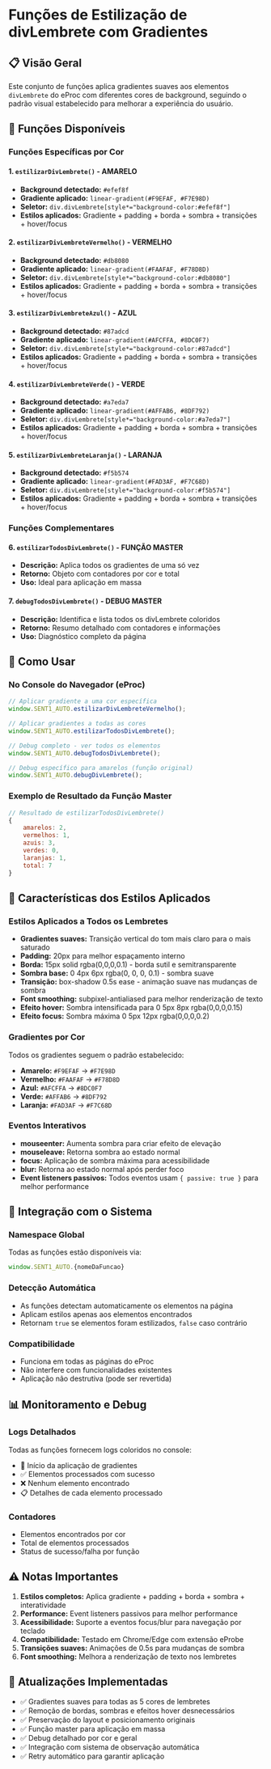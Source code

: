 # Funções de Estilização de divLembrete com Gradientes

## 📋 Visão Geral

Este conjunto de funções aplica gradientes suaves aos elementos `divLembrete` do eProc com diferentes cores de background, seguindo o padrão visual estabelecido para melhorar a experiência do usuário.

## 🎨 Funções Disponíveis

### Funções Específicas por Cor

#### 1. `estilizarDivLembrete()` - AMARELO

-   **Background detectado:** `#efef8f`
-   **Gradiente aplicado:** `linear-gradient(#F9EFAF, #F7E98D)`
-   **Seletor:** `div.divLembrete[style*="background-color:#efef8f"]`
-   **Estilos aplicados:** Gradiente + padding + borda + sombra + transições + hover/focus

#### 2. `estilizarDivLembreteVermelho()` - VERMELHO

-   **Background detectado:** `#db8080`
-   **Gradiente aplicado:** `linear-gradient(#FAAFAF, #F78D8D)`
-   **Seletor:** `div.divLembrete[style*="background-color:#db8080"]`
-   **Estilos aplicados:** Gradiente + padding + borda + sombra + transições + hover/focus

#### 3. `estilizarDivLembreteAzul()` - AZUL

-   **Background detectado:** `#87adcd`
-   **Gradiente aplicado:** `linear-gradient(#AFCFFA, #8DC0F7)`
-   **Seletor:** `div.divLembrete[style*="background-color:#87adcd"]`
-   **Estilos aplicados:** Gradiente + padding + borda + sombra + transições + hover/focus

#### 4. `estilizarDivLembreteVerde()` - VERDE

-   **Background detectado:** `#a7eda7`
-   **Gradiente aplicado:** `linear-gradient(#AFFAB6, #8DF792)`
-   **Seletor:** `div.divLembrete[style*="background-color:#a7eda7"]`
-   **Estilos aplicados:** Gradiente + padding + borda + sombra + transições + hover/focus

#### 5. `estilizarDivLembreteLaranja()` - LARANJA

-   **Background detectado:** `#f5b574`
-   **Gradiente aplicado:** `linear-gradient(#FAD3AF, #F7C68D)`
-   **Seletor:** `div.divLembrete[style*="background-color:#f5b574"]`
-   **Estilos aplicados:** Gradiente + padding + borda + sombra + transições + hover/focus

### Funções Complementares

#### 6. `estilizarTodosDivLembrete()` - FUNÇÃO MASTER

-   **Descrição:** Aplica todos os gradientes de uma só vez
-   **Retorno:** Objeto com contadores por cor e total
-   **Uso:** Ideal para aplicação em massa

#### 7. `debugTodosDivLembrete()` - DEBUG MASTER

-   **Descrição:** Identifica e lista todos os divLembrete coloridos
-   **Retorno:** Resumo detalhado com contadores e informações
-   **Uso:** Diagnóstico completo da página

## 🚀 Como Usar

### No Console do Navegador (eProc)

```javascript
// Aplicar gradiente a uma cor específica
window.SENT1_AUTO.estilizarDivLembreteVermelho();

// Aplicar gradientes a todas as cores
window.SENT1_AUTO.estilizarTodosDivLembrete();

// Debug completo - ver todos os elementos
window.SENT1_AUTO.debugTodosDivLembrete();

// Debug específico para amarelos (função original)
window.SENT1_AUTO.debugDivLembrete();
```

### Exemplo de Resultado da Função Master

```javascript
// Resultado de estilizarTodosDivLembrete()
{
    amarelos: 2,
    vermelhos: 1,
    azuis: 3,
    verdes: 0,
    laranjas: 1,
    total: 7
}
```

## 🎯 Características dos Estilos Aplicados

### Estilos Aplicados a Todos os Lembretes

-   **Gradientes suaves:** Transição vertical do tom mais claro para o mais saturado
-   **Padding:** 20px para melhor espaçamento interno
-   **Borda:** 15px solid rgba(0,0,0,0.1) - borda sutil e semitransparente
-   **Sombra base:** 0 4px 6px rgba(0, 0, 0, 0.1) - sombra suave
-   **Transição:** box-shadow 0.5s ease - animação suave nas mudanças de sombra
-   **Font smoothing:** subpixel-antialiased para melhor renderização de texto
-   **Efeito hover:** Sombra intensificada para 0 5px 8px rgba(0,0,0,0.15)
-   **Efeito focus:** Sombra máxima 0 5px 12px rgba(0,0,0,0.2)

### Gradientes por Cor

Todos os gradientes seguem o padrão estabelecido:

-   **Amarelo:** `#F9EFAF` → `#F7E98D`
-   **Vermelho:** `#FAAFAF` → `#F78D8D`
-   **Azul:** `#AFCFFA` → `#8DC0F7`
-   **Verde:** `#AFFAB6` → `#8DF792`
-   **Laranja:** `#FAD3AF` → `#F7C68D`

### Eventos Interativos

-   **mouseenter:** Aumenta sombra para criar efeito de elevação
-   **mouseleave:** Retorna sombra ao estado normal
-   **focus:** Aplicação de sombra máxima para acessibilidade
-   **blur:** Retorna ao estado normal após perder foco
-   **Event listeners passivos:** Todos eventos usam `{ passive: true }` para melhor performance

## 🔧 Integração com o Sistema

### Namespace Global

Todas as funções estão disponíveis via:

```javascript
window.SENT1_AUTO.{nomeDaFuncao}
```

### Detecção Automática

-   As funções detectam automaticamente os elementos na página
-   Aplicam estilos apenas aos elementos encontrados
-   Retornam `true` se elementos foram estilizados, `false` caso contrário

### Compatibilidade

-   Funciona em todas as páginas do eProc
-   Não interfere com funcionalidades existentes
-   Aplicação não destrutiva (pode ser revertida)

## 📊 Monitoramento e Debug

### Logs Detalhados

Todas as funções fornecem logs coloridos no console:

-   🎨 Início da aplicação de gradientes
-   ✅ Elementos processados com sucesso
-   ❌ Nenhum elemento encontrado
-   📋 Detalhes de cada elemento processado

### Contadores

-   Elementos encontrados por cor
-   Total de elementos processados
-   Status de sucesso/falha por função

## ⚠️ Notas Importantes

1. **Estilos completos:** Aplica gradiente + padding + borda + sombra + interatividade
2. **Performance:** Event listeners passivos para melhor performance
3. **Acessibilidade:** Suporte a eventos focus/blur para navegação por teclado
4. **Compatibilidade:** Testado em Chrome/Edge com extensão eProbe
5. **Transições suaves:** Animações de 0.5s para mudanças de sombra
6. **Font smoothing:** Melhora a renderização de texto nos lembretes

## 🔄 Atualizações Implementadas

-   ✅ Gradientes suaves para todas as 5 cores de lembretes
-   ✅ Remoção de bordas, sombras e efeitos hover desnecessários
-   ✅ Preservação do layout e posicionamento originais
-   ✅ Função master para aplicação em massa
-   ✅ Debug detalhado por cor e geral
-   ✅ Integração com sistema de observação automática
-   ✅ Retry automático para garantir aplicação
